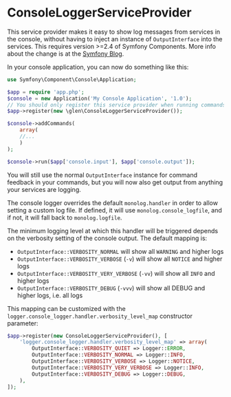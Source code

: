 # ConsoleLoggerServiceProvider

This service provider makes it easy to show log messages from services in the console,
without having to inject an instance of `OutputInterface` into the services. This
requires version >=2.4 of Symfony Components. More info about the change is at the
[Symfony Blog](http://symfony.com/blog/new-in-symfony-2-4-show-logs-in-console).

In your console application, you can now do something like this:

```php
use Symfony\Component\Console\Application;

$app = require 'app.php';
$console = new Application('My Console Application', '1.0');
// You should only register this service provider when running commands
$app->register(new \glen\ConsoleLoggerServiceProvider());

$console->addCommands(
    array(
    //...
    )
);

$console->run($app['console.input'], $app['console.output']);
```

You will still use the normal `OutputInterface` instance for command feedback
in your commands, but you will now also get output from anything your services
are logging.

The console logger overrides the default `monolog.handler` in order to allow setting
a custom log file. If defined, it will use `monolog.console_logfile`, and if not, it
will fall back to `monolog.logfile`.

The minimum logging level at which this handler will be triggered depends on the
verbosity setting of the console output. The default mapping is:
 - `OutputInterface::VERBOSITY_NORMAL` will show all `WARNING` and higher logs
 - `OutputInterface::VERBOSITY_VERBOSE` (`-v`) will show all `NOTICE` and higher logs
 - `OutputInterface::VERBOSITY_VERY_VERBOSE` (`-vv`) will show all `INFO` and higher logs
 - `OutputInterface::VERBOSITY_DEBUG` (`-vvv`) will show all DEBUG and higher logs, i.e. all logs

This mapping can be customized with the `logger.console_logger.handler.verbosity_level_map` constructor parameter:

```php
$app->register(new ConsoleLoggerServiceProvider(), [
    'logger.console_logger.handler.verbosity_level_map' => array(
        OutputInterface::VERBOSITY_QUIET => Logger::ERROR,
        OutputInterface::VERBOSITY_NORMAL => Logger::INFO,
        OutputInterface::VERBOSITY_VERBOSE => Logger::NOTICE,
        OutputInterface::VERBOSITY_VERY_VERBOSE => Logger::INFO,
        OutputInterface::VERBOSITY_DEBUG => Logger::DEBUG,
    ),
]);
```
